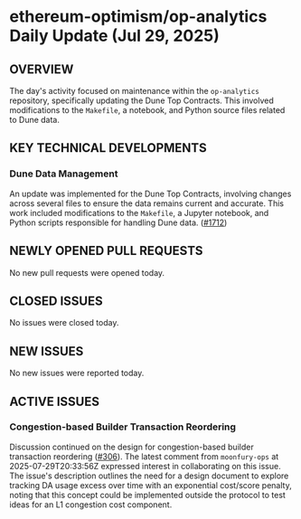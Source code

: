 # ethereum-optimism/op-analytics Daily Update (Jul 29, 2025)
## OVERVIEW 
The day's activity focused on maintenance within the `op-analytics` repository, specifically updating the Dune Top Contracts. This involved modifications to the `Makefile`, a notebook, and Python source files related to Dune data.

## KEY TECHNICAL DEVELOPMENTS

### Dune Data Management
An update was implemented for the Dune Top Contracts, involving changes across several files to ensure the data remains current and accurate. This work included modifications to the `Makefile`, a Jupyter notebook, and Python scripts responsible for handling Dune data. ([#1712](https://github.com/ethereum-optimism/op-analytics/pull/1712))

## NEWLY OPENED PULL REQUESTS
No new pull requests were opened today.

## CLOSED ISSUES
No issues were closed today.

## NEW ISSUES
No new issues were reported today.

## ACTIVE ISSUES

### Congestion-based Builder Transaction Reordering
Discussion continued on the design for congestion-based builder transaction reordering ([#306](https://github.com/ethereum-optimism/op-analytics/issues/306)). The latest comment from `moonfury-ops` at 2025-07-29T20:33:56Z expressed interest in collaborating on this issue. The issue's description outlines the need for a design document to explore tracking DA usage excess over time with an exponential cost/score penalty, noting that this concept could be implemented outside the protocol to test ideas for an L1 congestion cost component.